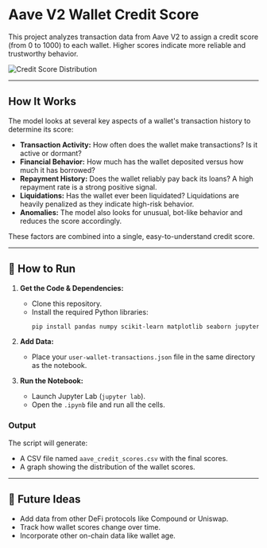 # Aave V2 Wallet Credit Score

This project analyzes transaction data from Aave V2 to assign a credit score (from 0 to 1000) to each wallet. Higher scores indicate more reliable and trustworthy behavior.

![Credit Score Distribution](./assets/graph.png)

---

## How It Works

The model looks at several key aspects of a wallet's transaction history to determine its score:

* **Transaction Activity:** How often does the wallet make transactions? Is it active or dormant?
* **Financial Behavior:** How much has the wallet deposited versus how much it has borrowed?
* **Repayment History:** Does the wallet reliably pay back its loans? A high repayment rate is a strong positive signal.
* **Liquidations:** Has the wallet ever been liquidated? Liquidations are heavily penalized as they indicate high-risk behavior.
* **Anomalies:** The model also looks for unusual, bot-like behavior and reduces the score accordingly.

These factors are combined into a single, easy-to-understand credit score.

---

## 🚀 How to Run

1.  **Get the Code & Dependencies:**
    * Clone this repository.
    * Install the required Python libraries:
        ```bash
        pip install pandas numpy scikit-learn matplotlib seaborn jupyterlab
        ```

2.  **Add Data:**
    * Place your `user-wallet-transactions.json` file in the same directory as the notebook.

3.  **Run the Notebook:**
    * Launch Jupyter Lab (`jupyter lab`).
    * Open the `.ipynb` file and run all the cells.

### Output

The script will generate:
* A CSV file named `aave_credit_scores.csv` with the final scores.
* A graph showing the distribution of the wallet scores.

---

## 🔧 Future Ideas

* Add data from other DeFi protocols like Compound or Uniswap.
* Track how wallet scores change over time.
* Incorporate other on-chain data like wallet age.
